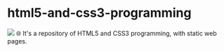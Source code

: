 # html5-and-css3-programming

<img src="https://www.isbrasil.info/blog/_images/blog/destaques/2018/05/28/html-x-css-afinal-quais-sao-as-diferencas_1b35feb55a5e269746bc6bc148337033.jpg"/>
🌐 It's a repository of HTML5 and CSS3 programming, with static web pages.
